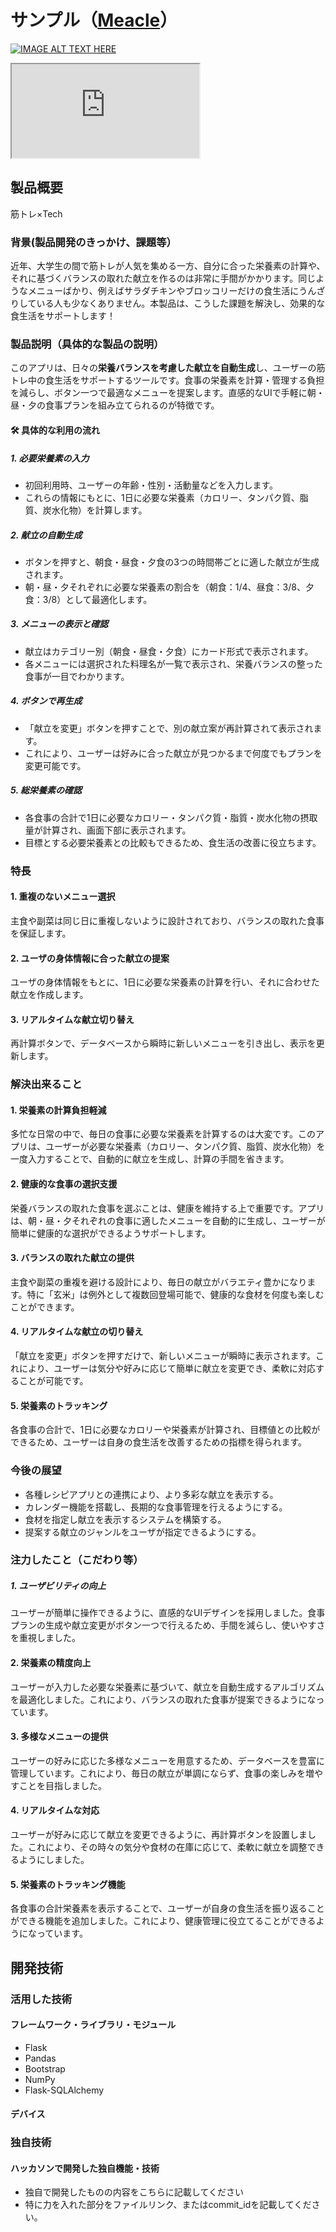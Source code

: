 # サンプル（[Meacle](https://meacle.onrender.com)）

[![IMAGE ALT TEXT HERE]([https://jphacks.com/wp-content/uploads/2024/07/JPHACKS2024_ogp.jpg)](https://youtu.be/gsMWPTQBKpA)

<div>
<iframe src="https://youtu.be/gsMWPTQBKpA"></iframe>
</div>

## 製品概要
筋トレ×Tech

### 背景(製品開発のきっかけ、課題等）
近年、大学生の間で筋トレが人気を集める一方、自分に合った栄養素の計算や、それに基づくバランスの取れた献立を作るのは非常に手間がかかります。同じようなメニューばかり、例えばサラダチキンやブロッコリーだけの食生活にうんざりしている人も少なくありません。本製品は、こうした課題を解決し、効果的な食生活をサポートします！

### 製品説明（具体的な製品の説明）
このアプリは、日々の**栄養バランスを考慮した献立を自動生成**し、ユーザーの筋トレ中の食生活をサポートするツールです。食事の栄養素を計算・管理する負担を減らし、ボタン一つで最適なメニューを提案します。直感的なUIで手軽に朝・昼・夕の食事プランを組み立てられるのが特徴です。

#### 🛠️ 具体的な利用の流れ

##### 1. 必要栄養素の入力
   - 初回利用時、ユーザーの年齢・性別・活動量などを入力します。
   - これらの情報にもとに、1日に必要な栄養素（カロリー、タンパク質、脂質、炭水化物）を計算します。

##### 2. 献立の自動生成
   - ボタンを押すと、朝食・昼食・夕食の3つの時間帯ごとに適した献立が生成されます。
   - 朝・昼・夕それぞれに必要な栄養素の割合を（朝食：1/4、昼食：3/8、夕食：3/8）として最適化します。

##### 3. メニューの表示と確認
   - 献立はカテゴリー別（朝食・昼食・夕食）にカード形式で表示されます。
   - 各メニューには選択された料理名が一覧で表示され、栄養バランスの整った食事が一目でわかります。

##### 4. ボタンで再生成
   - 「献立を変更」ボタンを押すことで、別の献立案が再計算されて表示されます。
   - これにより、ユーザーは好みに合った献立が見つかるまで何度でもプランを変更可能です。

##### 5. 総栄養素の確認
   - 各食事の合計で1日に必要なカロリー・タンパク質・脂質・炭水化物の摂取量が計算され、画面下部に表示されます。
   - 目標とする必要栄養素との比較もできるため、食生活の改善に役立ちます。

### 特長
#### 1. 重複のないメニュー選択  
主食や副菜は同じ日に重複しないように設計されており、バランスの取れた食事を保証します。  

#### 2. ユーザの身体情報に合った献立の提案
ユーザの身体情報をもとに、1日に必要な栄養素の計算を行い、それに合わせた献立を作成します。

#### 3. リアルタイムな献立切り替え  
再計算ボタンで、データベースから瞬時に新しいメニューを引き出し、表示を更新します。
    
### 解決出来ること
#### 1. 栄養素の計算負担軽減  
多忙な日常の中で、毎日の食事に必要な栄養素を計算するのは大変です。このアプリは、ユーザーが必要な栄養素（カロリー、タンパク質、脂質、炭水化物）を一度入力することで、自動的に献立を生成し、計算の手間を省きます。

#### 2. 健康的な食事の選択支援
栄養バランスの取れた食事を選ぶことは、健康を維持する上で重要です。アプリは、朝・昼・夕それぞれの食事に適したメニューを自動的に生成し、ユーザーが簡単に健康的な選択ができるようサポートします。

#### 3. バランスの取れた献立の提供  
主食や副菜の重複を避ける設計により、毎日の献立がバラエティ豊かになります。特に「玄米」は例外として複数回登場可能で、健康的な食材を何度も楽しむことができます。

#### 4. リアルタイムな献立の切り替え  
「献立を変更」ボタンを押すだけで、新しいメニューが瞬時に表示されます。これにより、ユーザーは気分や好みに応じて簡単に献立を変更でき、柔軟に対応することが可能です。

#### 5. 栄養素のトラッキング  
各食事の合計で、1日に必要なカロリーや栄養素が計算され、目標値との比較ができるため、ユーザーは自身の食生活を改善するための指標を得られます。
   
### 今後の展望
- 各種レシピアプリとの連携により、より多彩な献立を表示する。
- カレンダー機能を搭載し、長期的な食事管理を行えるようにする。
- 食材を指定し献立を表示するシステムを構築する。
- 提案する献立のジャンルをユーザが指定できるようにする。

### 注力したこと（こだわり等）
##### 1. ユーザビリティの向上  
   ユーザーが簡単に操作できるように、直感的なUIデザインを採用しました。食事プランの生成や献立変更がボタン一つで行えるため、手間を減らし、使いやすさを重視しました。

#### 2. 栄養素の精度向上  
   ユーザーが入力した必要な栄養素に基づいて、献立を自動生成するアルゴリズムを最適化しました。これにより、バランスの取れた食事が提案できるようになっています。

#### 3. 多様なメニューの提供  
   ユーザーの好みに応じた多様なメニューを用意するため、データベースを豊富に管理しています。これにより、毎日の献立が単調にならず、食事の楽しみを増やすことを目指しました。

#### 4. リアルタイムな対応 
   ユーザーが好みに応じて献立を変更できるように、再計算ボタンを設置しました。これにより、その時々の気分や食材の在庫に応じて、柔軟に献立を調整できるようにしました。

#### 5. 栄養素のトラッキング機能  
   各食事の合計栄養素を表示することで、ユーザーが自身の食生活を振り返ることができる機能を追加しました。これにより、健康管理に役立てることができるようになっています。

## 開発技術
### 活用した技術
#### フレームワーク・ライブラリ・モジュール
- Flask
- Pandas
- Bootstrap
- NumPy
- Flask-SQLAlchemy

#### デバイス

### 独自技術
#### ハッカソンで開発した独自機能・技術
* 独自で開発したものの内容をこちらに記載してください
* 特に力を入れた部分をファイルリンク、またはcommit_idを記載してください。
